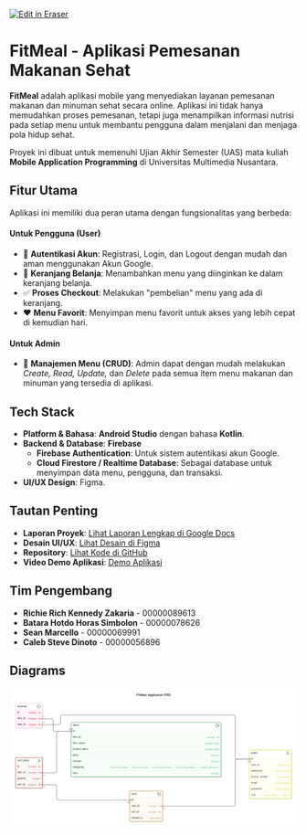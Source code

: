 <p><a target="_blank" href="https://app.eraser.io/workspace/GedMAcHZx09vyG4OD0Yx" id="edit-in-eraser-github-link"><img alt="Edit in Eraser" src="https://firebasestorage.googleapis.com/v0/b/second-petal-295822.appspot.com/o/images%2Fgithub%2FOpen%20in%20Eraser.svg?alt=media&amp;token=968381c8-a7e7-472a-8ed6-4a6626da5501"></a></p>

# FitMeal - Aplikasi Pemesanan Makanan Sehat
**FitMeal** adalah aplikasi mobile yang menyediakan layanan pemesanan makanan dan minuman sehat secara online. Aplikasi ini tidak hanya memudahkan proses pemesanan, tetapi juga menampilkan informasi nutrisi pada setiap menu untuk membantu pengguna dalam menjalani dan menjaga pola hidup sehat.

Proyek ini dibuat untuk memenuhi Ujian Akhir Semester (UAS) mata kuliah **Mobile Application Programming** di Universitas Multimedia Nusantara.

## Fitur Utama
Aplikasi ini memiliki dua peran utama dengan fungsionalitas yang berbeda:

#### Untuk Pengguna (User)
- 🔐 **Autentikasi Akun**: Registrasi, Login, dan Logout dengan mudah dan aman menggunakan Akun Google.
- 🛒 **Keranjang Belanja**: Menambahkan menu yang diinginkan ke dalam keranjang belanja.
- ✅ **Proses Checkout**: Melakukan "pembelian" menu yang ada di keranjang.
- ❤️ **Menu Favorit**: Menyimpan menu favorit untuk akses yang lebih cepat di kemudian hari.
#### Untuk Admin
- 📝 **Manajemen Menu (CRUD)**: Admin dapat dengan mudah melakukan _Create, Read, Update,_ dan _Delete_ pada semua item menu makanan dan minuman yang tersedia di aplikasi.
## Tech Stack
- **Platform & Bahasa**: **Android Studio** dengan bahasa **Kotlin**.
- **Backend & Database**: **Firebase**
    - **Firebase Authentication**: Untuk sistem autentikasi akun Google.
    - **Cloud Firestore / Realtime Database**: Sebagai database untuk menyimpan data menu, pengguna, dan transaksi.
- **UI/UX Design**: Figma.
## Tautan Penting
- **Laporan Proyek**: [﻿Lihat Laporan Lengkap di Google Docs](https://docs.google.com/document/d/1KZYvnzLxDaLeyEBwZX__zTDfBDLf7pj_PAtfHlF--3Q/edit?tab=t.0) 
- **Desain UI/UX**: [﻿Lihat Desain di Figma](https://bit.ly/FitMeal-FigmaDesign) 
- **Repository**: [﻿Lihat Kode di GitHub](https://github.com/batarah07d0/FitMeal-Final-Project-MAP) 
- **Video Demo Aplikasi**: [﻿Demo Aplikasi](https://drive.google.com/file/d/1Yib4KyylVPKi3KGM_eYl3PHD5y2i-m7b/view) 
## Tim Pengembang
- **Richie Rich Kennedy Zakaria** - 00000089613
- **Batara Hotdo Horas Simbolon** - 00000078626
- **Sean Marcello** - 00000069991
- **Caleb Steve Dinoto** - 00000056896



<!-- eraser-additional-content -->
## Diagrams
<!-- eraser-additional-files -->
<a href="/README-FitMeal Application ERD-1.eraserdiagram" data-element-id="P0fd4w4bMcQvTn5W90Q47"><img src="/.eraser/GedMAcHZx09vyG4OD0Yx___A9w5VMyR0mcv5gvpU4VgGAsPL9w2___---diagram----7132e0f8b4657cbaf2320f630e463194-FitMeal-Application-ERD.png" alt="" data-element-id="P0fd4w4bMcQvTn5W90Q47" /></a>
<!-- end-eraser-additional-files -->
<!-- end-eraser-additional-content -->
<!--- Eraser file: https://app.eraser.io/workspace/GedMAcHZx09vyG4OD0Yx --->
